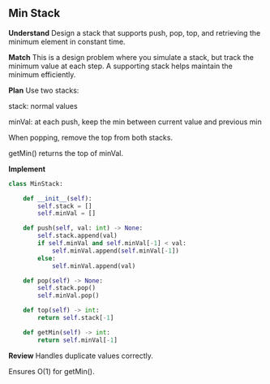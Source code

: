 ## Min Stack
**Understand**
Design a stack that supports push, pop, top, and retrieving the minimum element in constant time.

**Match**
This is a design problem where you simulate a stack, but track the minimum value at each step. A supporting stack helps maintain the minimum efficiently.

**Plan**
Use two stacks:

stack: normal values

minVal: at each push, keep the min between current value and previous min

When popping, remove the top from both stacks.

getMin() returns the top of minVal.

**Implement**
```python
class MinStack:

    def __init__(self):
        self.stack = []
        self.minVal = []

    def push(self, val: int) -> None:
        self.stack.append(val)
        if self.minVal and self.minVal[-1] < val:
            self.minVal.append(self.minVal[-1])
        else:
            self.minVal.append(val)

    def pop(self) -> None:
        self.stack.pop()
        self.minVal.pop()

    def top(self) -> int:
        return self.stack[-1]

    def getMin(self) -> int:
        return self.minVal[-1]
```

**Review**
Handles duplicate values correctly.

Ensures O(1) for getMin().